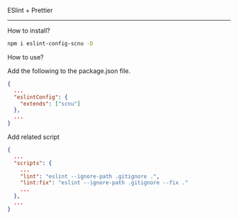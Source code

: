 ESlint + Prettier

----------------------------------------------------------------

How to install?

```bash
npm i eslint-config-scnu -D
```

How to use?

Add the following to the package.json file.

```json
{
  ...
  "eslintConfig": {
    "extends": ["scnu"]
  },
  ...
}
```

Add related script

```json
{
  ...
  "scripts": {
    ...
    "lint": "eslint --ignore-path .gitignore .",
    "lint:fix": "eslint --ignore-path .gitignore --fix ."
    ...
  },
  ...
}
```
